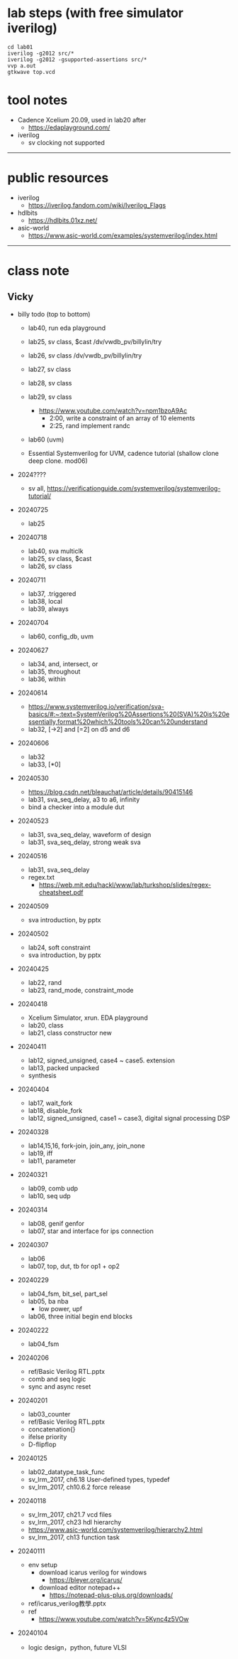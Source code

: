 # lab steps (with free simulator iverilog)
	cd lab01
	iverilog -g2012 src/*
	iverilog -g2012 -gsupported-assertions src/*
	vvp a.out
	gtkwave top.vcd
# tool notes
- Cadence Xcelium 20.09, used in lab20 after
	- https://edaplayground.com/
- iverilog
	- sv clocking not supported
---
# public resources
- iverilog
	- https://iverilog.fandom.com/wiki/Iverilog_Flags
- hdlbits
	- https://hdlbits.01xz.net/
- asic-world
	- https://www.asic-world.com/examples/systemverilog/index.html	
---
# class note

## Vicky
- billy todo (top to bottom)
	- lab40, run eda playground
	- lab25, sv class, $cast
		/dv/vwdb_pv/billylin/try
	- lab26, sv class
		/dv/vwdb_pv/billylin/try
		
		
	- lab27, sv class
	- lab28, sv class
	- lab29, sv class
		- https://www.youtube.com/watch?v=npm1bzoA9Ac
			- 2:00, write a constraint of an array of 10 elements 
			- 2:25, rand implement randc
			
	- lab60 (uvm)
	- Essential Systemverilog for UVM, cadence tutorial (shallow clone deep clone. mod06)
		
- 2024????
	- sv all, https://verificationguide.com/systemverilog/systemverilog-tutorial/

- 20240725
	- lab25
- 20240718
	- lab40, sva multiclk
	- lab25, sv class, $cast
	- lab26, sv class
- 20240711
	- lab37, .triggered
	- lab38, local
	- lab39, always
- 20240704
	- lab60, config_db, uvm
- 20240627
	- lab34, and, intersect, or
	- lab35, throughout
	- lab36, within
- 20240614
	- https://www.systemverilog.io/verification/sva-basics/#:~:text=SystemVerilog%20Assertions%20(SVA)%20is%20essentially,format%20which%20tools%20can%20understand
	- lab32, [->2] and [=2] on d5 and d6
- 20240606
	- lab32
	- lab33, [*0]
- 20240530
	- https://blog.csdn.net/bleauchat/article/details/90415146
	- lab31, sva_seq_delay, a3 to a6, infinity
	- bind a checker into a module dut
- 20240523
	- lab31, sva_seq_delay, waveform of design 
	- lab31, sva_seq_delay, strong weak sva 
- 20240516
	- lab31, sva_seq_delay
	- regex.txt
		- https://web.mit.edu/hackl/www/lab/turkshop/slides/regex-cheatsheet.pdf
- 20240509
	- sva introduction, by pptx	
- 20240502
	- lab24, soft constraint
	- sva introduction, by pptx
- 20240425
	- lab22, rand
	- lab23, rand_mode, constraint_mode
- 20240418
	- Xcelium Simulator, xrun. EDA playground
	- lab20, class
	- lab21, class constructor new
- 20240411
	- lab12, signed_unsigned, case4 ~ case5. extension
	- lab13, packed unpacked
	- synthesis
- 20240404
	- lab17, wait_fork
	- lab18, disable_fork
	- lab12, signed_unsigned, case1 ~ case3, digital signal processing DSP
- 20240328
	- lab14,15,16, fork-join, join_any, join_none
	- lab19, iff
	- lab11, parameter
- 20240321
	- lab09, comb udp
	- lab10, seq udp
- 20240314
	- lab08, genif genfor
	- lab07, star and interface for ips connection
- 20240307
	- lab06
	- lab07, top, dut, tb for op1 + op2
- 20240229
	- lab04_fsm, bit_sel, part_sel
	- lab05, ba nba
		- low power, upf
	- lab06, three initial begin end blocks
- 20240222
	- lab04_fsm
- 20240206
	- ref/Basic Verilog RTL.pptx
	- comb and seq logic
	- sync and async reset
- 20240201
	- lab03_counter
	- ref/Basic Verilog RTL.pptx
	- concatenation{}
	- ifelse priority
	- D-flipflop
- 20240125
	- lab02_datatype_task_func
	- sv_lrm_2017, ch6.18 User-defined types, typedef
	- sv_lrm_2017, ch10.6.2 force release
- 20240118
	- sv_lrm_2017, ch21.7 vcd files
	- sv_lrm_2017, ch23 hdl hierarchy
	- https://www.asic-world.com/systemverilog/hierarchy2.html
	- sv_lrm_2017, ch13 function task
- 20240111
	- env setup
		- download icarus verilog for windows
			- https://bleyer.org/icarus/
		- download editor notepad++
			- https://notepad-plus-plus.org/downloads/
	- ref/icarus_verilog教學.pptx
	- ref
		- https://www.youtube.com/watch?v=5Kync4z5VOw
- 20240104
	- logic design，python, future VLSI

	